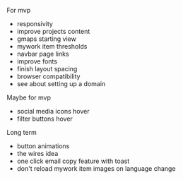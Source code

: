 For mvp
- responsivity
- improve projects content
- gmaps starting view
- mywork item thresholds
- navbar page links
- improve fonts
- finish layout spacing
- browser compatibility
- see about setting up a domain


Maybe for mvp
- social media icons hover
- filter buttons hover

Long term
- button animations
- the wires idea
- one click email copy feature with toast
- don't reload mywork item images on language change

